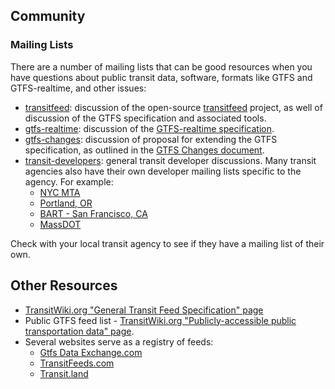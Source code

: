 ## Community

### Mailing Lists

There are a number of mailing lists that can be good resources when you have questions about public transit data, software, formats like GTFS and GTFS-realtime, and other issues:

* [transitfeed](https://groups.google.com/group/transitfeed): discussion of the open-source [transitfeed](https://groups.google.com/group/transitfeed) project, as well of discussion of the GTFS specification and associated tools.
* [gtfs-realtime](https://groups.google.com/group/gtfs-realtime): discussion of the [GTFS-realtime specification](https://github.com/google/transit/tree/master/gtfs-realtime).
* [gtfs-changes](https://groups.google.com/group/gtfs-changes): discussion of proposal for extending the GTFS specification, as outlined in the [GTFS Changes document](https://github.com/google/transit/blob/master/gtfs/CHANGES.md).
* [transit-developers](https://groups.google.com/group/transit-developers): general transit developer discussions. Many transit agencies also have their own developer mailing lists specific to the agency. For example:
  * [NYC MTA](https://groups.google.com/group/mtadeveloperresources)
  * [Portland, OR](https://groups.google.com/group/transit-developers-pdx)
  * [BART - San Francisco, CA](https://groups.google.com/group/bart-developers)
  * [MassDOT](https://groups.google.com/group/massdotdevelopers)

Check with your local transit agency to see if they have a mailing list of their own.

## Other Resources

* [TransitWiki.org "General Transit Feed Specification" page](http://www.transitwiki.org/TransitWiki/index.php?title=General_Transit_Feed_Specification)
* Public GTFS feed list - [TransitWiki.org "Publicly-accessible public transportation data" page](http://www.transitwiki.org/TransitWiki/index.php?title=Publicly-accessible_public_transportation_data).
* Several websites serve as a registry of feeds:
  * [Gtfs Data Exchange.com](http://www.gtfs-data-exchange.com/)
  * [TransitFeeds.com](http://transitfeeds.com/)
  * [Transit.land](https://transit.land/feed-registry/)
